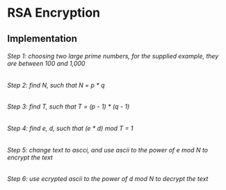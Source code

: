 # RSA Encryption

## Implementation

###### Step 1: choosing two large prime numbers, for the supplied example, they are between 100 and 1,000
###### Step 2: find N, such that N = p * q
###### Step 3: find T, such that T = (p - 1) * (q - 1)
###### Step 4: find e, d, such that (e * d) mod T = 1
###### Step 5: change text to ascci, and use ascii to the power of e mod N to encrypt the text
###### Step 6: use ecrypted ascii to the power of d mod N to decrypt the text